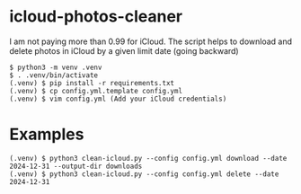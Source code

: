 # icloud-photos-cleaner

I am not paying more than 0.99 for iCloud. The script helps to download and delete photos in iCloud by a given limit date (going backward)

```
$ python3 -m venv .venv
$ . .venv/bin/activate
(.venv) $ pip install -r requirements.txt
(.venv) $ cp config.yml.template config.yml
(.venv) $ vim config.yml (Add your iCloud credentials)
```

# Examples

```
(.venv) $ python3 clean-icloud.py --config config.yml download --date 2024-12-31 --output-dir downloads
(.venv) $ python3 clean-icloud.py --config config.yml delete --date 2024-12-31
```